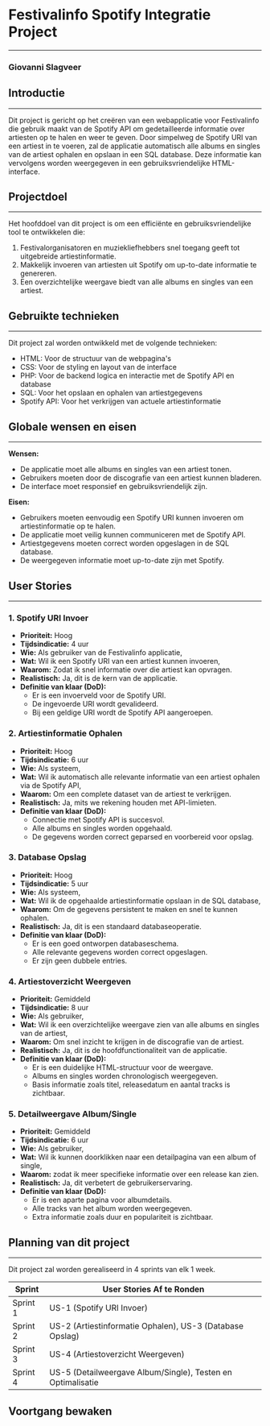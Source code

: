 # Festivalinfo Spotify Integratie Project

---

### Giovanni Slagveer

## Introductie

---

Dit project is gericht op het creëren van een webapplicatie voor Festivalinfo die gebruik maakt van de Spotify API om gedetailleerde informatie over artiesten op te halen en weer te geven. Door simpelweg de Spotify URI van een artiest in te voeren, zal de applicatie automatisch alle albums en singles van de artiest ophalen en opslaan in een SQL database. Deze informatie kan vervolgens worden weergegeven in een gebruiksvriendelijke HTML-interface.

## Projectdoel

---

Het hoofddoel van dit project is om een efficiënte en gebruiksvriendelijke tool te ontwikkelen die:
1. Festivalorganisatoren en muziekliefhebbers snel toegang geeft tot uitgebreide artiestinformatie.
2. Makkelijk invoeren van artiesten uit Spotify om up-to-date informatie te genereren.
3. Een overzichtelijke weergave biedt van alle albums en singles van een artiest.

## Gebruikte technieken

---

Dit project zal worden ontwikkeld met de volgende technieken:

- HTML: Voor de structuur van de webpagina's
- CSS: Voor de styling en layout van de interface
- PHP: Voor de backend logica en interactie met de Spotify API en database
- SQL: Voor het opslaan en ophalen van artiestgegevens
- Spotify API: Voor het verkrijgen van actuele artiestinformatie

## Globale wensen en eisen

---

**Wensen:**
- De applicatie moet alle albums en singles van een artiest tonen.
- Gebruikers moeten door de discografie van een artiest kunnen bladeren.
- De interface moet responsief en gebruiksvriendelijk zijn.

**Eisen:**
- Gebruikers moeten eenvoudig een Spotify URI kunnen invoeren om artiestinformatie op te halen.
- De applicatie moet veilig kunnen communiceren met de Spotify API.
- Artiestgegevens moeten correct worden opgeslagen in de SQL database.
- De weergegeven informatie moet up-to-date zijn met Spotify.

## User Stories

---

### 1. Spotify URI Invoer
- **Prioriteit:** Hoog
- **Tijdsindicatie:** 4 uur
- **Wie:** Als gebruiker van de Festivalinfo applicatie,
- **Wat:** Wil ik een Spotify URI van een artiest kunnen invoeren,
- **Waarom:** Zodat ik snel informatie over die artiest kan opvragen.
- **Realistisch:** Ja, dit is de kern van de applicatie.
- **Definitie van klaar (DoD):**
  - Er is een invoerveld voor de Spotify URI.
  - De ingevoerde URI wordt gevalideerd.
  - Bij een geldige URI wordt de Spotify API aangeroepen.

### 2. Artiestinformatie Ophalen
- **Prioriteit:** Hoog
- **Tijdsindicatie:** 6 uur
- **Wie:** Als systeem,
- **Wat:** Wil ik automatisch alle relevante informatie van een artiest ophalen via de Spotify API,
- **Waarom:** Om een complete dataset van de artiest te verkrijgen.
- **Realistisch:** Ja, mits we rekening houden met API-limieten.
- **Definitie van klaar (DoD):**
  - Connectie met Spotify API is succesvol.
  - Alle albums en singles worden opgehaald.
  - De gegevens worden correct geparsed en voorbereid voor opslag.

### 3. Database Opslag
- **Prioriteit:** Hoog
- **Tijdsindicatie:** 5 uur
- **Wie:** Als systeem,
- **Wat:** Wil ik de opgehaalde artiestinformatie opslaan in de SQL database,
- **Waarom:** Om de gegevens persistent te maken en snel te kunnen ophalen.
- **Realistisch:** Ja, dit is een standaard databaseoperatie.
- **Definitie van klaar (DoD):**
  - Er is een goed ontworpen databaseschema.
  - Alle relevante gegevens worden correct opgeslagen.
  - Er zijn geen dubbele entries.

### 4. Artiestoverzicht Weergeven
- **Prioriteit:** Gemiddeld
- **Tijdsindicatie:** 8 uur
- **Wie:** Als gebruiker,
- **Wat:** Wil ik een overzichtelijke weergave zien van alle albums en singles van de artiest,
- **Waarom:** Om snel inzicht te krijgen in de discografie van de artiest.
- **Realistisch:** Ja, dit is de hoofdfunctionaliteit van de applicatie.
- **Definitie van klaar (DoD):**
  - Er is een duidelijke HTML-structuur voor de weergave.
  - Albums en singles worden chronologisch weergegeven.
  - Basis informatie zoals titel, releasedatum en aantal tracks is zichtbaar.

### 5. Detailweergave Album/Single
- **Prioriteit:** Gemiddeld
- **Tijdsindicatie:** 6 uur
- **Wie:** Als gebruiker,
- **Wat:** Wil ik kunnen doorklikken naar een detailpagina van een album of single,
- **Waarom:** zodat ik meer specifieke informatie over een release kan zien.
- **Realistisch:** Ja, dit verbetert de gebruikerservaring.
- **Definitie van klaar (DoD):**
  - Er is een aparte pagina voor albumdetails.
  - Alle tracks van het album worden weergegeven.
  - Extra informatie zoals duur en populariteit is zichtbaar.

## Planning van dit project

---

Dit project zal worden gerealiseerd in 4 sprints van elk 1 week.

|  Sprint  | User Stories Af te Ronden |
|----------|----------------------------------------------------------|
| Sprint 1 | US-1 (Spotify URI Invoer) |
| Sprint 2 | US-2 (Artiestinformatie Ophalen), US-3 (Database Opslag) |
| Sprint 3 | US-4 (Artiestoverzicht Weergeven) |
| Sprint 4 | US-5 (Detailweergave Album/Single), Testen en Optimalisatie |

## Voortgang bewaken


